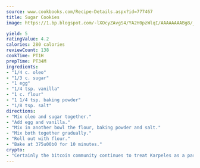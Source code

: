 ```yaml
---
source: www.cookbooks.com/Recipe-Details.aspx?id=777467
title: Sugar Cookies
image: https://1.bp.blogspot.com/-lXOcyZAvgS4/YA2H0pzWlqI/AAAAAAAABg8/_HX4JI-WmFM0Tz684w_qYjP9vBzksmFNgCLcBGAsYHQ/s219/20.png

yield: 5
ratingValue: 4.2
calories: 280 calories
reviewCount: 138
cookTime: PT1H
prepTime: PT34M
ingredients:
- "1/4 c. oleo"
- "1/3 c. sugar"
- "1 egg"
- "1/4 tsp. vanilla"
- "1 c. flour"
- "1 1/4 tsp. baking powder"
- "1/8 tsp. salt"
directions:
- "Mix oleo and sugar together."
- "Add egg and vanilla."
- "Mix in another bowl the flour, baking powder and salt."
- "Mix both together gradually."
- "Roll out with flour."
- "Bake at 375u00b0 for 10 minutes."
crypto:
- "Certainly the bitcoin community continues to treat Karpeles as a pariah."
---
```

